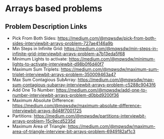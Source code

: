# Arrays based problems

## Problem Description Links
  * Pick From Both Sides: https://medium.com/@mqwsdw/pick-from-both-sides-interviewbit-arrays-problem-727ae4146a9b
  * Min Steps in Infinite Grid: https://medium.com/@mqwsdw/min-steps-in-infinite-grid-interviewbit-arrays-problem-a7b13eda5f68
  * Minimum Lights to activate: https://medium.com/@mqwsdw/minimum-lights-to-activate-interviewbit-d98b0f6d40f7
  * Maximum Sum Triplets: https://medium.com/@mqwsdw/maximum-sum-triplet-interviewbit-arrays-problem-350009463a47
  * Max Sum Contagious SubArray: https://medium.com/@mqwsdw/max-sum-contagious-subarray-interviewbit-arrays-problem-c5288c9043f6
  * Add One To Number: https://medium.com/@mqwsdw/add-one-to-number-interviewbit-arrays-problem-d0bbd9200f36
  * Maximum Absolute Difference: https://medium.com/@mqwsdw/maximum-absolute-difference-interviewbit-arrays-8d48f7001725
  * Partitions: https://medium.com/@mqwsdw/partitions-interviewbit-arrays-problem-15c9ecd5235d
  * Maximum Area of Triangle: https://medium.com/@mqwsdw/maximum-area-of-triangle-interview-bit-arrays-problem-6949182af1c3
